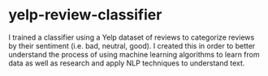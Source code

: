 # yelp-review-classifier

I trained a classifier using a Yelp dataset of reviews to categorize reviews by their sentiment (i.e. bad, neutral, good). I created this in order to better understand the process of using machine learning algorithms to learn from data as well as research and apply NLP techniques to understand text.
